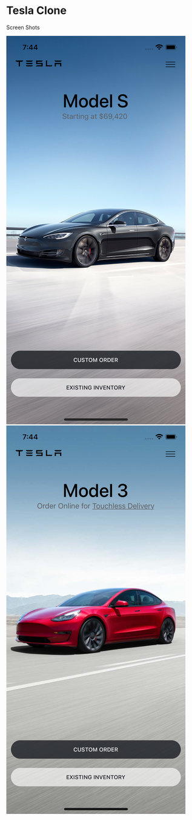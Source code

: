# Tesla Clone

Screen Shots

![alt text](./assets/images/demo1.png)
![alt text](./assets/images/demo2.png)